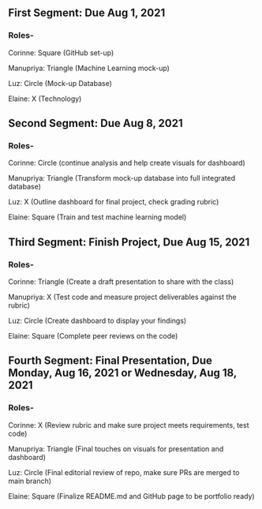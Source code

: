 ## First Segment: Due Aug 1, 2021


### Roles-


Corinne: Square (GitHub set-up)


Manupriya: Triangle (Machine Learning mock-up)


Luz: Circle (Mock-up Database)


Elaine: X (Technology)


## Second Segment: Due Aug 8, 2021


### Roles-


Corinne: Circle (continue analysis and help create visuals for dashboard)


Manupriya: Triangle (Transform mock-up database into full integrated database)


Luz: X (Outline dashboard for final project, check grading rubric)


Elaine: Square (Train and test machine learning model)


## Third Segment: Finish Project, Due Aug 15, 2021


### Roles-


Corinne: Triangle (Create a draft presentation to share with the class)


Manupriya: X (Test code and measure project deliverables against the rubric)


Luz: Circle (Create dashboard to display your findings)


Elaine: Square (Complete peer reviews on the code)


## Fourth Segment: Final Presentation, Due Monday, Aug 16, 2021 or Wednesday, Aug 18, 2021


### Roles-


Corinne: X (Review rubric and make sure project meets requirements, test code)


Manupriya: Triangle (Final touches on visuals for presentation and dashboard)


Luz: Circle (Final editorial review of repo, make sure PRs are merged to main branch)


Elaine: Square (Finalize README.md and GitHub page to be portfolio ready)
